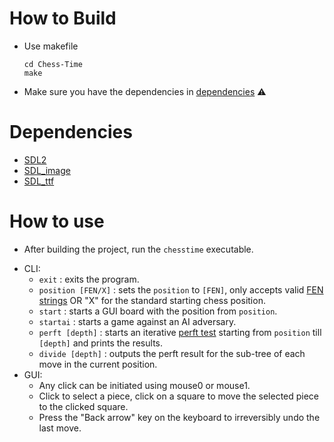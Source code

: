 # How to Build
- Use makefile
    ```
    cd Chess-Time
    make
    ```
- Make sure you have the dependencies in [dependencies](#dependencies) :warning:

# Dependencies
- [SDL2](https://github.com/libsdl-org/SDL/releases/tag/release-2.30.8)
- [SDL_image](https://github.com/libsdl-org/SDL_image/releases/tag/release-2.8.2)
- [SDL_ttf](https://github.com/libsdl-org/SDL_ttf/releases/tag/release-2.22.0)

# How to use
* After building the project, run the `chesstime` executable.
- CLI:
    * `exit`             : exits the program.
    * `position [FEN/X]` : sets the `position` to `[FEN]`, only accepts valid [FEN strings](https://en.wikipedia.org/wiki/Forsyth%E2%80%93Edwards_Notation) OR "X" for the standard starting chess position.
    * `start`            : starts a GUI board with the position from `position`.
    * `startai`          : starts a game against an AI adversary.
    * `perft [depth]`    : starts an iterative [perft test](https://www.chessprogramming.org/Perft) starting from `position` till `[depth]` and prints the results.
    * `divide [depth]`   : outputs the perft result for the sub-tree of each move in the current position. 
- GUI:
    * Any click can be initiated using mouse0 or mouse1.
    * Click to select a piece, click on a square to move the selected piece to the clicked square.
    * Press the "Back arrow" key on the keyboard to irreversibly undo the last move.
